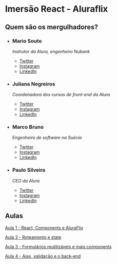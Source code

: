 # Imersão React - Aluraflix


## Quem são os mergulhadores?

*   ### Mario Souto
    *Instrutor da Alura, engenheiro Nubank*

    - [Twitter](https://twitter.com/omariosouto)
    - [Instagram](https://www.instagram.com/omariosouto/)
    - [LinkedIn](https://www.linkedin.com/in/omariosouto/)
  
*   ### Juliana Negreiros 
    *Coordenadora dos cursos de front-end da Alura*

    - [Twitter](https://twitter.com/juunegreiros)
    - [Instagram](https://www.instagram.com/juu_negreiros/)
    - [LinkedIn](https://www.linkedin.com/in/juliananegreiros/)

*   ### Marco Bruno 
    *Engenheiro de software na Suécia*

    - [Twitter](https://twitter.com/marcobrunodev)
    - [Instagram](https://www.instagram.com/marcobrunodev/)
    - [LinkedIn](https://www.linkedin.com/in/marcobrunobr/)

*   ### Paulo Silveira 
    *CEO da Alura*
    
    - [Twitter](https://twitter.com/paulo_caelum)
    - [Instagram](https://www.instagram.com/paulo_hipster)
    - [LinkedIn](https://www.linkedin.com/in/paulosilveira)

## Aulas

[Aula 1 - React, Components e AluraFlix](aula1.md)

[Aula 2 - Roteamento e state](aula2.md)

[Aula 3 - Formulários reutilizáveis e mais components](aula3.md)

[Aula 4 - Ajax, validação e o back-end](aula4.md)